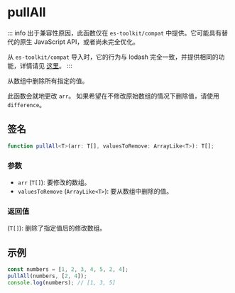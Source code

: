 # pullAll

::: info
出于兼容性原因，此函数仅在 `es-toolkit/compat` 中提供。它可能具有替代的原生 JavaScript API，或者尚未完全优化。

从 `es-toolkit/compat` 导入时，它的行为与 lodash 完全一致，并提供相同的功能，详情请见 [这里](../../../compatibility.md)。
:::

从数组中删除所有指定的值。

此函数会就地更改 `arr`。
如果希望在不修改原始数组的情况下删除值，请使用 `difference`。

## 签名

```typescript
function pullAll<T>(arr: T[], valuesToRemove: ArrayLike<T>): T[];
```

### 参数

- `arr` (`T[]`): 要修改的数组。
- `valuesToRemove` (`ArrayLike<T>`): 要从数组中删除的值。

### 返回值

(`T[]`): 删除了指定值后的修改数组。

## 示例

```typescript
const numbers = [1, 2, 3, 4, 5, 2, 4];
pullAll(numbers, [2, 4]);
console.log(numbers); // [1, 3, 5]
```
